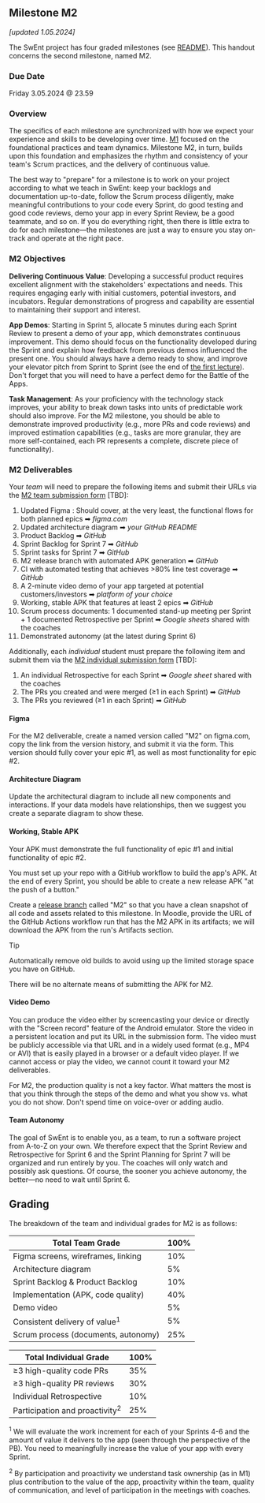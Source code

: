 ## Milestone M2

_[updated 1.05.2024]_

The SwEnt project has four graded milestones (see [README](../README.md)). This handout concerns the second milestone, named M2.

### Due Date

Friday 3.05.2024 @ 23.59

### Overview

The specifics of each milestone are synchronized with how we expect your experience and skills to be developing over time. [M1](m1-delverables.md) focused on the foundational practices and team dynamics. Milestone M2, in turn, builds upon this foundation and emphasizes the rhythm and consistency of your team's Scrum practices, and the delivery of continuous value. 

The best way to "prepare" for a milestone is to work on your project according to what we teach in SwEnt: keep your backlogs and documentation up-to-date, follow the Scrum process diligently, make meaningful contributions to your code every Sprint, do good testing and good code reviews, demo your app in every Sprint Review, be a good teammate, and so on.  If you do everything right, then there is little extra to do for each milestone&mdash;the milestones are just a way to ensure you stay on-track and operate at the right pace.

### M2 Objectives

__Delivering Continuous Value__: 
Developing a successful product requires excellent alignment with the stakeholders' expectations and needs. This requires engaging early with initial customers, potential investors, and incubators. Regular demonstrations of progress and capability are essential to maintaining their support and interest. 

__App Demos__: Starting in Sprint 5, allocate 5 minutes during each Sprint Review to present a demo of your app, which  demonstrates continuous improvement. This demo should focus on the functionality developed during the Sprint and explain how feedback from previous demos influenced the present one. You should always have a demo ready to show, and improve your elevator pitch from Sprint to Sprint (see the end of [the first lecture](https://moodle.epfl.ch/pluginfile.php/3317323/mod_resource/content/2/Wk1.1%20-%20Introduction%20%2B%20Requirements.pdf)). Don't forget that you will need to have a perfect demo for the Battle of the Apps.

__Task Management__: As your proficiency with the technology stack improves, your ability to break down tasks into units of predictable work should also improve. For the M2 milestone, you should be able to demonstrate improved productivity (e.g., more PRs and code reviews) and improved estimation capabilities (e.g., tasks are more granular, they are more self-contained, each PR represents a complete, discrete piece of functionality).

### M2 Deliverables

Your _team_ will need to prepare the following items and submit their URLs via the [M2 team submission form]() [TBD]: 

1. Updated Figma : Should cover, at the very least, the functional flows for both planned epics ➡︎ _figma.com_
2. Updated architecture diagram ➡︎ _your GitHub README_
3. Product Backlog ➡︎ _GitHub_
4. Sprint Backlog for Sprint 7 ➡︎ _GitHub_
5. Sprint tasks for Sprint 7 ➡︎ _GitHub_
6. M2 release branch with automated APK generation ➡︎ _GitHub_
7. CI with automated testing that achieves >80% line test coverage ➡︎ _GitHub_
9. A 2-minute video demo of your app targeted at potential customers/investors ➡︎ _platform of your choice_
10. Working, stable APK that features at least 2 epics ➡︎ _GitHub_
11. Scrum process documents: 1 documented stand-up meeting per Sprint + 1 documented Retrospective per Sprint ➡︎ _Google sheets_ shared with the coaches
12. Demonstrated autonomy (at the latest during Sprint 6)

Additionally, each _individual_ student must prepare the following item and submit them via the [M2 individual submission form]() [TBD]:

1. An individual Retrospective for each Sprint ➡︎ _Google sheet_ shared with the coaches
2. The PRs you created and were merged (≥1 in each Sprint) ➡︎ _GitHub_
4. The PRs you reviewed (≥1 in each Sprint) ➡︎ _GitHub_

#### Figma

For the M2 deliverable, create a named version called "M2" on figma.com, copy the link from the version history, and submit it via the form. This version should fully cover your epic #1, as well as most functionality for epic #2.

#### Architecture Diagram

Update the architectural diagram to include all new components and interactions. If your data models have relationships, then we suggest you create a separate diagram to show these.

#### Working, Stable APK

Your APK must demonstrate the full functionality of epic #1 and initial functionality of epic #2.

You must set up your repo with a GitHub workflow to build the app's APK. At the end of every Sprint, you should be able to create a new release APK "at the push of a button."

Create a [release branch](https://docs.github.com/en/repositories/releasing-projects-on-github/managing-releases-in-a-repository) called "M2" so that you have a clean snapshot of all code and assets related to this milestone. In Moodle, provide the URL of the GitHub Actions workflow run that has the M2 APK in its artifacts; we will download the APK from the run's Artifacts section. 

> [!TIP]
> Automatically remove old builds to avoid using up the limited storage space you have on GitHub.

There will be no alternate means of submitting the APK for M2.

#### Video Demo

You can produce the video either by screencasting your device or directly with the "Screen record" feature of the Android emulator. Store the video in a persistent location and put its URL in the submission form. The video must be publicly accessible via that URL and in a widely used format (e.g., MP4 or AVI) that is easily played in a browser or a default video player. If we cannot access or play the video, we cannot count it toward your M2 deliverables.

For M2, the production quality is not a key factor. What matters the most is that you think through the steps of the demo and what you show vs. what you do not show. Don't spend time on voice-over or adding audio.

#### Team Autonomy

The goal of SwEnt is to enable you, as a team, to run a software project from A-to-Z on your own. We therefore expect that the Sprint Review and Retrospective for Sprint 6 and the Sprint Planning for Sprint 7 will be organized and run entirely by you. The coaches will only watch and possibly ask questions. Of course, the sooner you achieve autonomy, the better&mdash;no need to wait until Sprint 6.

## Grading

The breakdown of the team and individual grades for M2 is as follows:

| **Total Team Grade**                      | **100%** |
|-------------------------------------------|----------|
| Figma screens, wireframes, linking        |   10%    |
| Architecture diagram                      |   5%     |
| Sprint Backlog & Product Backlog          |   10%    |
| Implementation (APK, code quality)        |   40%    |
| Demo video                                |    5%    |
| Consistent delivery of value<sup>1</sup>  |    5%    |
| Scrum process (documents, autonomy)       |   25%    |

| **Total Individual Grade**                | **100%** |
|-------------------------------------------|----------|
| ≥3 high-quality code PRs                  |   35%    |
| ≥3 high-quality PR reviews                |   30%    |
| Individual Retrospective                  |   10%    |
| Participation and proactivity<sup>2</sup> |   25%    |

<sup>1</sup>
We will evaluate the work increment for each of your Sprints 4-6 and the amount of value it delivers to the app (seen through the perspective of the PB). You need to meaningfully increase the value of your app with every Sprint.

<sup>2</sup>
By participation and proactivity we understand task ownership (as in M1) plus contribution to the value of the app, proactivity within the team, quality of communication, and level of participation in the meetings with coaches. 
